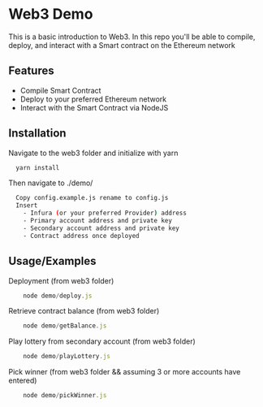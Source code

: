 
# Web3 Demo

This is a basic introduction to Web3. In this repo you'll be able to compile, deploy, and interact with a Smart contract on the Ethereum network

## Features

- Compile Smart Contract
- Deploy to your preferred Ethereum network
- Interact with the Smart Contract via NodeJS


## Installation

Navigate to the web3 folder and initialize with yarn

```bash
  yarn install
```

Then navigate to ./demo/

```bash
  Copy config.example.js rename to config.js
  Insert
    - Infura (or your preferred Provider) address
    - Primary account address and private key
    - Secondary account address and private key
    - Contract address once deployed
```


## Usage/Examples

Deployment (from web3 folder)

```javascript
    node demo/deploy.js
```

Retrieve contract balance (from web3 folder)

```javascript
    node demo/getBalance.js
```

Play lottery from secondary account (from web3 folder)

```javascript
    node demo/playLottery.js
```

Pick winner (from web3 folder && assuming 3 or more accounts have entered)

```javascript
    node demo/pickWinner.js
```

